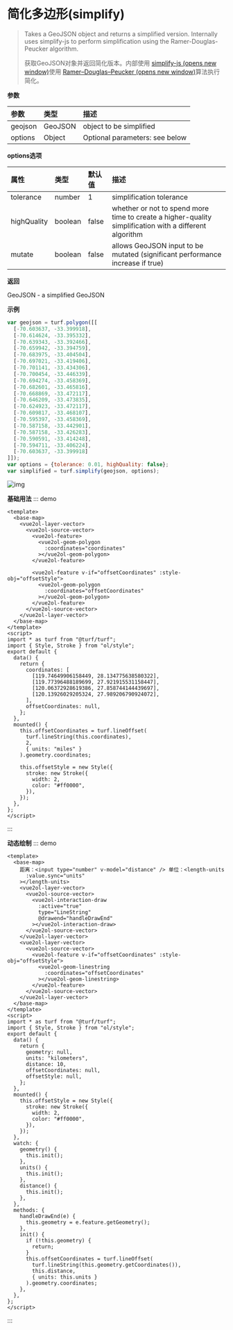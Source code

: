 # 简化多边形(simplify)

> Takes a GeoJSON object and returns a simplified version. Internally uses simplify-js to perform simplification using the Ramer-Douglas-Peucker algorithm.
> 
> 获取GeoJSON对象并返回简化版本。内部使用 [simplify-js (opens new window)](https://www.npmjs.com/package/simplify-js)使用 [Ramer–Douglas–Peucker (opens new window)](https://baike.baidu.com/item/Ramer–Douglas–Peucker/6898591?fr=aladdin)算法执行简化。

**参数**

| 参数    | 类型    | 描述                           |
| :------ | :------ | :----------------------------- |
| geojson | GeoJSON | object to be simplified        |
| options | Object  | Optional parameters: see below |

**options选项**

| 属性        | 类型    | 默认值 | 描述                                                         |
| :---------- | :------ | :----- | :----------------------------------------------------------- |
| tolerance   | number  | 1      | simplification tolerance                                     |
| highQuality | boolean | false  | whether or not to spend more time to create a higher-quality simplification with a different algorithm |
| mutate      | boolean | false  | allows GeoJSON input to be mutated (significant performance increase if true) |

**返回**

GeoJSON - a simplified GeoJSON

**示例**

```js
var geojson = turf.polygon([[
  [-70.603637, -33.399918],
  [-70.614624, -33.395332],
  [-70.639343, -33.392466],
  [-70.659942, -33.394759],
  [-70.683975, -33.404504],
  [-70.697021, -33.419406],
  [-70.701141, -33.434306],
  [-70.700454, -33.446339],
  [-70.694274, -33.458369],
  [-70.682601, -33.465816],
  [-70.668869, -33.472117],
  [-70.646209, -33.473835],
  [-70.624923, -33.472117],
  [-70.609817, -33.468107],
  [-70.595397, -33.458369],
  [-70.587158, -33.442901],
  [-70.587158, -33.426283],
  [-70.590591, -33.414248],
  [-70.594711, -33.406224],
  [-70.603637, -33.399918]
]]);
var options = {tolerance: 0.01, highQuality: false};
var simplified = turf.simplify(geojson, options);
```

![img](https://pzy-images.oss-cn-hangzhou.aliyuncs.com/img/simplify.d6d2eb3a.webp)



**基础用法**
::: demo

```vue
<template>
  <base-map>
    <vue2ol-layer-vector>
      <vue2ol-source-vector>
        <vue2ol-feature>
          <vue2ol-geom-polygon
            :coordinates="coordinates"
          ></vue2ol-geom-polygon>
        </vue2ol-feature>

        <vue2ol-feature v-if="offsetCoordinates" :style-obj="offsetStyle">
          <vue2ol-geom-polygon
            :coordinates="offsetCoordinates"
          ></vue2ol-geom-polygon>
        </vue2ol-feature>
      </vue2ol-source-vector>
    </vue2ol-layer-vector>
  </base-map>
</template>
<script>
import * as turf from "@turf/turf";
import { Style, Stroke } from "ol/style";
export default {
  data() {
    return {
      coordinates: [
        [119.74649906158449, 28.134775638580322],
        [119.77396488189699, 27.921915531158447],
        [120.06372928619386, 27.858744144439697],
        [120.13926029205324, 27.989206790924072],
      ],
      offsetCoordinates: null,
    };
  },
  mounted() {
    this.offsetCoordinates = turf.lineOffset(
      turf.lineString(this.coordinates),
      2,
      { units: "miles" }
    ).geometry.coordinates;

    this.offsetStyle = new Style({
      stroke: new Stroke({
        width: 2,
        color: "#ff0000",
      }),
    });
  },
};
</script>
```

:::

**动态绘制**
::: demo

```vue
<template>
  <base-map>
    距离：<input type="number" v-model="distance" /> 单位：<length-units
      :value.sync="units"
    ></length-units>
    <vue2ol-layer-vector>
      <vue2ol-source-vector>
        <vue2ol-interaction-draw
          :active="true"
          type="LineString"
          @drawend="handleDrawEnd"
        ></vue2ol-interaction-draw>
      </vue2ol-source-vector>
    </vue2ol-layer-vector>
    <vue2ol-layer-vector>
      <vue2ol-source-vector>
        <vue2ol-feature v-if="offsetCoordinates" :style-obj="offsetStyle">
          <vue2ol-geom-linestring
            :coordinates="offsetCoordinates"
          ></vue2ol-geom-linestring>
        </vue2ol-feature>
      </vue2ol-source-vector>
    </vue2ol-layer-vector>
  </base-map>
</template>
<script>
import * as turf from "@turf/turf";
import { Style, Stroke } from "ol/style";
export default {
  data() {
    return {
      geometry: null,
      units: "kilometers",
      distance: 10,
      offsetCoordinates: null,
      offsetStyle: null,
    };
  },
  mounted() {
    this.offsetStyle = new Style({
      stroke: new Stroke({
        width: 2,
        color: "#ff0000",
      }),
    });
  },
  watch: {
    geometry() {
      this.init();
    },
    units() {
      this.init();
    },
    distance() {
      this.init();
    },
  },
  methods: {
    handleDrawEnd(e) {
      this.geometry = e.feature.getGeometry();
    },
    init() {
      if (!this.geometry) {
        return;
      }
      this.offsetCoordinates = turf.lineOffset(
        turf.lineString(this.geometry.getCoordinates()),
        this.distance,
        { units: this.units }
      ).geometry.coordinates;
    },
  },
};
</script>
```

:::
